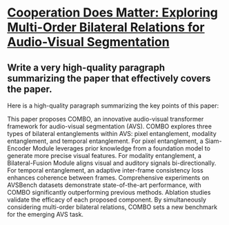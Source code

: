 # [Cooperation Does Matter: Exploring Multi-Order Bilateral Relations for   Audio-Visual Segmentation](https://arxiv.org/abs/2312.06462)

## Write a very high-quality paragraph summarizing the paper that effectively covers the paper.

 Here is a high-quality paragraph summarizing the key points of this paper:

This paper proposes COMBO, an innovative audio-visual transformer framework for audio-visual segmentation (AVS). COMBO explores three types of bilateral entanglements within AVS: pixel entanglement, modality entanglement, and temporal entanglement. For pixel entanglement, a Siam-Encoder Module leverages prior knowledge from a foundation model to generate more precise visual features. For modality entanglement, a Bilateral-Fusion Module aligns visual and auditory signals bi-directionally. For temporal entanglement, an adaptive inter-frame consistency loss enhances coherence between frames. Comprehensive experiments on AVSBench datasets demonstrate state-of-the-art performance, with COMBO significantly outperforming previous methods. Ablation studies validate the efficacy of each proposed component. By simultaneously considering multi-order bilateral relations, COMBO sets a new benchmark for the emerging AVS task.
